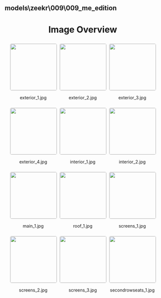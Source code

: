 ## models\zeekr\009\009_me_edition


<style>
    .image-gallery {
        display: flex;
        flex-wrap: wrap;
        gap: 10px;
        justify-content: center;
        padding: 10px;
    }
    .image-gallery img {
        width: 150px;
        height: auto;
        border: 1px solid #ddd;
        border-radius: 5px;
    }
    .image-gallery div {
        flex: 1 1 calc(33.333% - 20px); /* Three images per row on large screens */
        max-width: 150px;
        text-align: center;
    }
    @media (max-width: 768px) {
        .image-gallery div {
            flex: 1 1 calc(50% - 20px); /* Two images per row on medium screens */
        }
    }
    @media (max-width: 480px) {
        .image-gallery div {
            flex: 1 1 100%; /* One image per row on small screens */
        }
    }
</style>
<h1 style ="text-align: center;"> Image Overview </h1> <div class="image-gallery">
<div>
<img src="https://media.evkx.net/multimedia/models/zeekr/009/009_me_edition/exterior_1_st.jpg">
<p>exterior_1.jpg</p>
</div>
<div>
<img src="https://media.evkx.net/multimedia/models/zeekr/009/009_me_edition/exterior_2_st.jpg">
<p>exterior_2.jpg</p>
</div>
<div>
<img src="https://media.evkx.net/multimedia/models/zeekr/009/009_me_edition/exterior_3_st.jpg">
<p>exterior_3.jpg</p>
</div>
<div>
<img src="https://media.evkx.net/multimedia/models/zeekr/009/009_me_edition/exterior_4_st.jpg">
<p>exterior_4.jpg</p>
</div>
<div>
<img src="https://media.evkx.net/multimedia/models/zeekr/009/009_me_edition/interior_1_st.jpg">
<p>interior_1.jpg</p>
</div>
<div>
<img src="https://media.evkx.net/multimedia/models/zeekr/009/009_me_edition/interior_2_st.jpg">
<p>interior_2.jpg</p>
</div>
<div>
<img src="https://media.evkx.net/multimedia/models/zeekr/009/009_me_edition/main_1_st.jpg">
<p>main_1.jpg</p>
</div>
<div>
<img src="https://media.evkx.net/multimedia/models/zeekr/009/009_me_edition/roof_1_st.jpg">
<p>roof_1.jpg</p>
</div>
<div>
<img src="https://media.evkx.net/multimedia/models/zeekr/009/009_me_edition/screens_1_st.jpg">
<p>screens_1.jpg</p>
</div>
<div>
<img src="https://media.evkx.net/multimedia/models/zeekr/009/009_me_edition/screens_2_st.jpg">
<p>screens_2.jpg</p>
</div>
<div>
<img src="https://media.evkx.net/multimedia/models/zeekr/009/009_me_edition/screens_3_st.jpg">
<p>screens_3.jpg</p>
</div>
<div>
<img src="https://media.evkx.net/multimedia/models/zeekr/009/009_me_edition/secondrowseats_1_st.jpg">
<p>secondrowseats_1.jpg</p>
</div>
</div>
